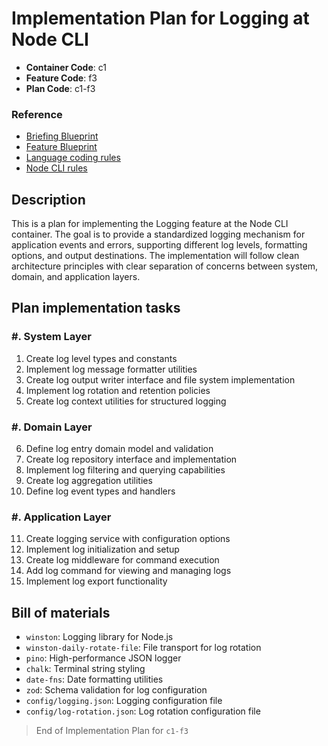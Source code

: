 # Implementation Plan for Logging at Node CLI

- **Container Code**: c1
- **Feature Code**: f3
- **Plan Code**: c1-f3

### Reference

- [Briefing Blueprint](/docs/briefing.blueprint.md)
- [Feature Blueprint](/docs/f3-logging.blueprint.md)
- [Language coding rules](/containers/c1-node-cli/.ai/rules/0-typescript.rules.md)
- [Node CLI rules](/containers/c1-node-cli/.ai/rules/1-node-cli.rules.md)

## Description

This is a plan for implementing the Logging feature at the Node CLI container. The goal is to provide a standardized logging mechanism for application events and errors, supporting different log levels, formatting options, and output destinations. The implementation will follow clean architecture principles with clear separation of concerns between system, domain, and application layers.

## Plan implementation tasks

### #. System Layer

1. Create log level types and constants
2. Implement log message formatter utilities
3. Create log output writer interface and file system implementation
4. Implement log rotation and retention policies
5. Create log context utilities for structured logging

### #. Domain Layer

6. Define log entry domain model and validation
7. Create log repository interface and implementation
8. Implement log filtering and querying capabilities
9. Create log aggregation utilities
10. Define log event types and handlers

### #. Application Layer

11. Create logging service with configuration options
12. Implement log initialization and setup
13. Create log middleware for command execution
14. Add log command for viewing and managing logs
15. Implement log export functionality

## Bill of materials

- `winston`: Logging library for Node.js
- `winston-daily-rotate-file`: File transport for log rotation
- `pino`: High-performance JSON logger
- `chalk`: Terminal string styling
- `date-fns`: Date formatting utilities
- `zod`: Schema validation for log configuration
- `config/logging.json`: Logging configuration file
- `config/log-rotation.json`: Log rotation configuration file

> End of Implementation Plan for `c1-f3` 